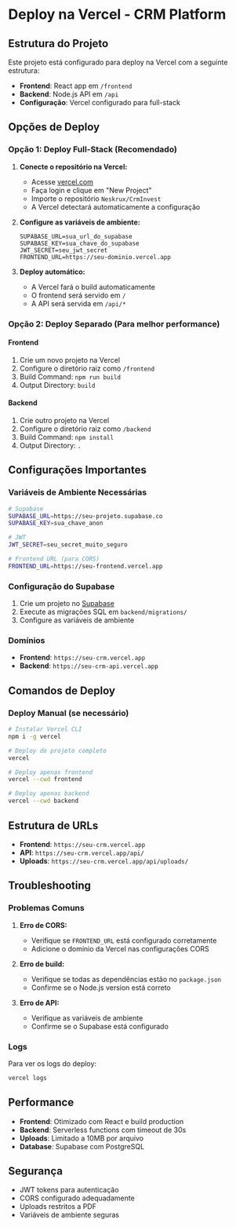 # Deploy na Vercel - CRM Platform

## Estrutura do Projeto

Este projeto está configurado para deploy na Vercel com a seguinte estrutura:

- **Frontend**: React app em `/frontend`
- **Backend**: Node.js API em `/api`
- **Configuração**: Vercel configurado para full-stack

## Opções de Deploy

### Opção 1: Deploy Full-Stack (Recomendado)

1. **Conecte o repositório na Vercel:**
   - Acesse [vercel.com](https://vercel.com)
   - Faça login e clique em "New Project"
   - Importe o repositório `Neskrux/CrmInvest`
   - A Vercel detectará automaticamente a configuração

2. **Configure as variáveis de ambiente:**
   ```
   SUPABASE_URL=sua_url_do_supabase
   SUPABASE_KEY=sua_chave_do_supabase
   JWT_SECRET=seu_jwt_secret
   FRONTEND_URL=https://seu-dominio.vercel.app
   ```

3. **Deploy automático:**
   - A Vercel fará o build automaticamente
   - O frontend será servido em `/`
   - A API será servida em `/api/*`

### Opção 2: Deploy Separado (Para melhor performance)

#### Frontend
1. Crie um novo projeto na Vercel
2. Configure o diretório raiz como `/frontend`
3. Build Command: `npm run build`
4. Output Directory: `build`

#### Backend
1. Crie outro projeto na Vercel
2. Configure o diretório raiz como `/backend`
3. Build Command: `npm install`
4. Output Directory: `.`

## Configurações Importantes

### Variáveis de Ambiente Necessárias

```bash
# Supabase
SUPABASE_URL=https://seu-projeto.supabase.co
SUPABASE_KEY=sua_chave_anon

# JWT
JWT_SECRET=seu_secret_muito_seguro

# Frontend URL (para CORS)
FRONTEND_URL=https://seu-frontend.vercel.app
```

### Configuração do Supabase

1. Crie um projeto no [Supabase](https://supabase.com)
2. Execute as migrações SQL em `backend/migrations/`
3. Configure as variáveis de ambiente

### Domínios

- **Frontend**: `https://seu-crm.vercel.app`
- **Backend**: `https://seu-crm-api.vercel.app`

## Comandos de Deploy

### Deploy Manual (se necessário)

```bash
# Instalar Vercel CLI
npm i -g vercel

# Deploy do projeto completo
vercel

# Deploy apenas frontend
vercel --cwd frontend

# Deploy apenas backend
vercel --cwd backend
```

## Estrutura de URLs

- **Frontend**: `https://seu-crm.vercel.app`
- **API**: `https://seu-crm.vercel.app/api/`
- **Uploads**: `https://seu-crm.vercel.app/api/uploads/`

## Troubleshooting

### Problemas Comuns

1. **Erro de CORS:**
   - Verifique se `FRONTEND_URL` está configurado corretamente
   - Adicione o domínio da Vercel nas configurações CORS

2. **Erro de build:**
   - Verifique se todas as dependências estão no `package.json`
   - Confirme se o Node.js version está correto

3. **Erro de API:**
   - Verifique as variáveis de ambiente
   - Confirme se o Supabase está configurado

### Logs

Para ver os logs do deploy:
```bash
vercel logs
```

## Performance

- **Frontend**: Otimizado com React e build production
- **Backend**: Serverless functions com timeout de 30s
- **Uploads**: Limitado a 10MB por arquivo
- **Database**: Supabase com PostgreSQL

## Segurança

- JWT tokens para autenticação
- CORS configurado adequadamente
- Uploads restritos a PDF
- Variáveis de ambiente seguras 
